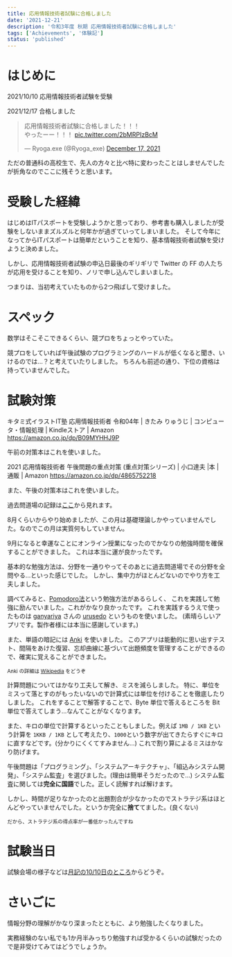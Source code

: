 ```yaml
---
title: 応用情報技術者試験に合格しました
date: '2021-12-21'
description: '令和3年度 秋期 応用情報技術者試験に合格しました'
tags: ['Achievements', '体験記']
status: 'published'
---
```


# はじめに

2021/10/10 応用情報技術者試験を受験

2021/12/17 合格しました

<blockquote class="twitter-tweet"><p lang="ja" dir="ltr">応用情報技術者試験に合格しました！！！<br>やったーー！！！ <a href="https://t.co/2bMRPIzBcM">pic.twitter.com/2bMRPIzBcM</a></p>&mdash; Ryoga.exe (@Ryoga_exe) <a href="https://twitter.com/Ryoga_exe/status/1471796609529036801?ref_src=twsrc%5Etfw">December 17, 2021</a></blockquote>

ただの普通科の高校生で、先人の方々と比べ特に変わったことはしませんでしたが折角なのでここに残そうと思います。

# 受験した経緯

はじめはITパスポートを受験しようかと思っており、参考書も購入しましたが受験をしないままズルズルと何年かが過ぎていってしまいました。
そして今年になってからITパスポートは簡単だということを知り、基本情報技術者試験を受けようと決めました。

しかし、応用情報技術者試験の申込日最後のギリギリで Twitter の FF の人たちが応用を受けることを知り、ノリで申し込んでしまいました。

つまりは、当初考えていたものから2つ飛ばして受けました。

# スペック

数学はそこそこできるくらい、競プロをちょっとやっていた。

競プロをしていれば午後試験のプログラミングのハードルが低くなると聞き、いけるのでは...？と考えていたりしました。
ちろんも前述の通り、下位の資格は持っていませんでした。

# 試験対策

キタミ式イラストIT塾 応用情報技術者 令和04年 | きたみ りゅうじ | コンピュータ・情報処理 | Kindleストア | Amazon
https://amazon.co.jp/dp/B09MYHHJ9P

午前の対策本はこれを使いました。

2021 応用情報技術者 午後問題の重点対策 (重点対策シリーズ) | 小口達夫 |本 | 通販 | Amazon
https://amazon.co.jp/dp/4865752218

また、午後の対策本はこれを使いました。

過去問道場の記録は[ここ](https://twitter.com/search?q=from%3ARyoga_exe%20%23%E5%BF%9C%E7%94%A8%E6%83%85%E5%A0%B1%E6%8A%80%E8%A1%93%E8%80%85%E8%A9%A6%E9%A8%93%20%23%E9%81%8E%E5%8E%BB%E5%95%8F%E9%81%93%E5%A0%B4&src=typed_query&f=top)から見れます。

8月くらいからやり始めましたが、この月は基礎理論しかやっていませんでした。なのでこの月は実質何もしていません。

9月になると幸運なことにオンライン授業になったのでかなりの勉強時間を確保することができました。
これは本当に運が良かったです。

基本的な勉強方法は、分野を一通りやってそのあとに過去問道場でその分野を全問やる...といった感じでした。
しかし、集中力がほとんどないのでやり方を工夫しました。

調べてみると、[Pomodoro法](https://ja.wikipedia.org/wiki/%E3%83%9D%E3%83%A2%E3%83%89%E3%83%BC%E3%83%AD%E3%83%BB%E3%83%86%E3%82%AF%E3%83%8B%E3%83%83%E3%82%AF)という勉強方法があるらしく、
これを実践して勉強に励んでいました。これがかなり良かったです。
これを実践するうえで使ったものは [ganyariya](https://twitter.com/ganyariya) さんの [urusedo](https://urusedo.vercel.app/) というものを使いました。 (素晴らしいアプリです。製作者様には本当に感謝しています。)

また、単語の暗記には [Anki](https://apps.ankiweb.net/) を使いました。
このアプリは能動的に思い出すテスト、間隔をあけた復習、忘却曲線に基づいて出題頻度を管理することができるので、確実に覚えることができました。

<small>Anki の詳細は [Wikipedia](https://ja.wikipedia.org/wiki/Anki) をどうぞ</small>

計算問題についてはかなり工夫して解き、ミスを減らしました。
特に、単位をミスって落とすのがもったいないので計算式には単位を付けることを徹底したりしました。
これをすることで解答することで、Byte 単位で答えるところを Bit 単位で答えてしまう...なんてことがなくなります。

また、キロの単位で計算するといったこともしました。例えば `1MB / 1KB` という計算を `1KKB / 1KB` として考えたり、`1000`という数字が出てきたらすぐにキロに直すなどです。(分かりにくくてすみません...)
これで割り算によるミスはかなり防げます。

午後問題は「プログラミング」、「システムアーキテクチャ」、「組込みシステム開発」、「システム監査」を選びました。(理由は簡単そうだったので...)
システム監査に関しては**完全に国語**でした。正しく読解すれば解けます。

しかし、時間が足りなかったのと出題割合が少なかったのでストラテジ系はほとんどやっていませんでした。というか完全に**捨て**てました。(良くない)

<small>だから、ストラテジ系の得点率が一番低かったんですね</small>

# 試験当日

試験会場の様子などは[月記の10/10日のところ](https://month-diary.ryoga.dev/2021/11/20219.html)からどうぞ。

# さいごに

情報分野の理解がかなり深まったとともに、より勉強したくなりました。

実務経験のない私でも1か月半みっちり勉強すれば受かるくらいの試験だったので是非受けてみてはどうでしょうか。